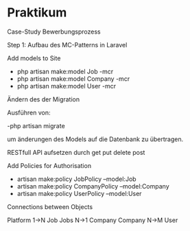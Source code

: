 # Praktikum
Case-Study Bewerbungsprozess

Step 1:
Aufbau des MC-Patterns in Laravel

Add models to Site
- php artisan make:model Job -mcr 
- php artisan make:model Company -mcr 
- php artisan make:model User -mcr 

Ändern des der Migration

Ausführen von:

-php artisan migrate

um änderungen des Models auf die Datenbank zu übertragen.

RESTfull API aufsetzen durch get put delete post


Add Policies for Authorisation
- artisan make:policy JobPolicy –model:Job
- artisan make:policy CompanyPolicy –model:Company
- artisan make:policy UserPolicy –model:User

Connections between Objects

Platform  1->N Job
Jobs N->1 Company
Company N->M User

